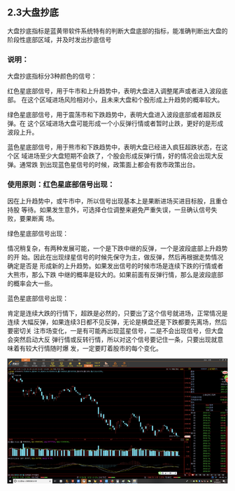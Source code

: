## 2.3大盘抄底

大盘抄底指标是蓝黄带软件系统特有的判断大盘底部的指标，能准确判断出大盘的阶段性底部区域，并及时发出抄底信号

### 说明：

大盘抄底指标分3种颜色的信号：

红色星底部信号，用于牛市和上升趋势中，表明大盘进入调整尾声或者进入波段底部。	在这个区域进场风险相对小，且未来大盘和个股形成上升趋势的概率较大。

绿色星底部信号，用于震荡市和下跌趋势中，表明大盘进入波段底部或者超跌反弹。在	这个区域进场大盘可能形成一个小反弹行情或者暂时止跌，更好的是形成波段上升。

蓝色星底部信号，用于熊市和下跌趋势中，表明大盘已经进入疯狂超跌状态，在这个区	域进场至少大盘短期不会跌了，个股会形成反弹行情，好的情况会出现大反弹。通常跌	到出现蓝色星信号的时候，政策面上都会有救市政策出台。

### 使用原则：红色星底部信号出现：

因在上升趋势中，或牛市中，所以信号出现基本上是果断进场买进目标股，且重仓持股	等待。如果发生意外，可选择仓位调整来避免严重失误，一旦确认信号失败，要果断离	场。

绿色星底部信号出现：

情况稍复杂，有两种发展可能，一个是下跌中继的反弹，一个是波段底部上升趋势的开	始。因此在出现绿星信号的时候先保守为主，做反弹，然后再根据走势情况确定是否是	形成新的上升趋势。如果发出信号的时候市场是连续下跌的行情或者大熊市，那么下跌	中继的概率是较大的。如果前面有反弹行情，那么是波段底部的概率会大一些。

蓝色星底部信号出现：

肯定是连续大跌的行情下，超跌是必然的，只要出了这个信号就进场，正常情况是连续	大幅反弹，如果连续3日都不见反弹，无论是横盘还是下跌都要先离场，然后要密切关	注市场变化，一是有可能再出现蓝星信号，二是不会出现信号，但大盘会突然启动大反	弹行情或反转行情，所以对这个信号要记住一条，只要出现就意味着有较大行情随时爆	发，一定要盯着股市的每个变化。

![](/assets/hld_dapancd.png)

